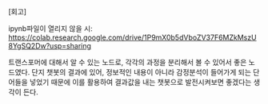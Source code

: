 [회고]

ipynb파일이 열리지 않을 시: https://colab.research.google.com/drive/1P9mX0b5dVboZV37F6MZkMszU8YgSQ2Dw?usp=sharing

트랜스포머에 대해서 알 수 있는 노드로, 각각의 과정을 분리해서 볼 수 있어서 좋은 노드였다.
단지 챗봇의 결과에 있어, 정보적인 내용이 아니라 감정분석이 들어가게 되는 단어들을 넣었기 때문에
이를 활용하여 결과값을 내는 챗봇으로 발전시켜보면 좋겠다는 생각이 든다.

